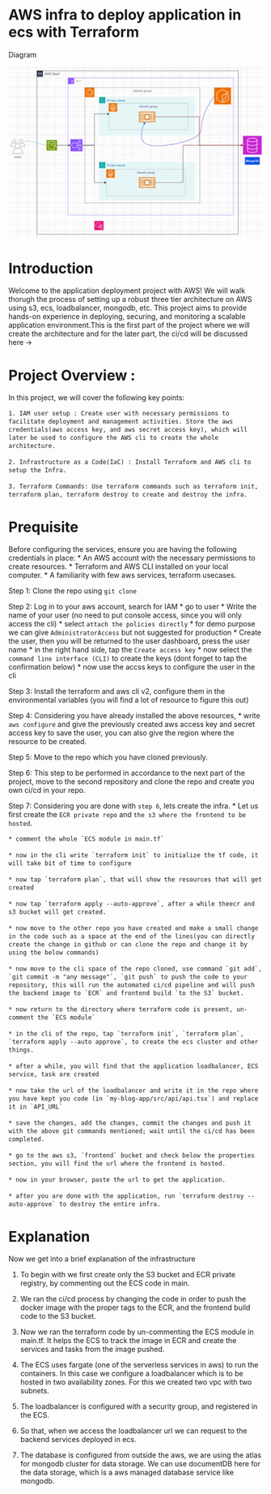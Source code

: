 # AWS infra to deploy application in ecs with Terraform

Diagram

![alt text](<media/Screenshot (299).png>)



# Introduction

Welcome to the application deployment project with AWS! 
We will walk thorugh the process of setting up a robust three tier architecture on AWS using s3, ecs, loadbalancer, mongodb, etc.
This project aims to provide hands-on experience in deploying, securing, and monitoring a scalable application environment.This is the first part of the project where we will create the architecture and for the later part, the ci/cd will be discussed here ->

# Project Overview :

In this project, we will cover the following key points:

    1. IAM user setup : Create user with necessary permissions to facilitate deployment and management activities. Store the aws credentials(aws access key, and aws secret access key), which will later be used to configure the AWS cli to create the whole architecture.

    2. Infrastructure as a Code(IaC) : Install Terraform and AWS cli to setup the Infra.

    3. Terraform Commands: Use terraform commands such as terraform init, terraform plan, terraform destroy to create and destroy the infra.

# Prequisite

Before configuring the services, ensure you are having the following credentials in place:
    * An AWS account with the necessary permissions to create resources.
    * Terraform and AWS CLI installed on your local computer.
    * A familiarity with few aws services, terraform usecases.


Step 1: Clone the repo using 
    `git clone `

Step 2: Log in to your aws account, search for IAM
    * go to user
    * Write the name of your user (no need to put console access, since you will only access the cli)
    * select `attach the policies directly`
    * for demo purpose we can give `AdministratorAccess` but not suggested for production
    * Create the user, then you will be returned to the user dashboard, press the user name
    * in the right hand side, tap the `Create access key`
    * now select the `command line interface (CLI)` to create the keys (dont forget to tap the confirmation below)
    * now use the accss keys to configure the user in the cli

Step 3: Install the terraform and aws cli v2, configure them in the environmental variables (you will find a lot of resource to figure this out)

Step 4: Considering you have already installed the above resources,
    * write `aws configure` and give the previously created aws access key and secret access key to save the user, you can also give the region where the resource to be created.

Step 5: Move to the repo which you have cloned previously.

Step 6: This step to be performed in accordance to the next part of the        project, move to the second repository and clone the repo and  create you own ci/cd in your repo.

Step 7: Considering you are done with `step 6`, lets create the infra.
    * Let us first create the `ECR private repo` and `the s3 where the frontend to be hosted`.

    * comment the whole `ECS module in main.tf`

    * now in the cli write `terraform init` to initialize the tf code, it will take bit of time to configure

    * now tap `terraform plan`, that will show the resources that will get created

    * now tap `terraform apply --auto-approve`, after a while theecr and s3 bucket will get created.

    * now move to the other repo you have created and make a small change in the code such as a space at the end of the lines(you can directly create the change in github or can clone the repo and change it by using the below commands)

    * now move to the cli space of the repo cloned, use command `git add`, `git commit -m "any message"`, `git push` to push the code to your repository, this will run the automated ci/cd pipeline and will push the backend image to `ECR` and frontend build `to the S3` bucket.

    * now return to the directory where terraform code is present, un-comment the `ECS module`

    * in the cli of the repo, tap `terraform init`, `terraform plan`, `terraform apply --auto approve`, to create the ecs cluster and other things.

    * after a while, you will find that the application loadbalancer, ECS service, task are created

    * now take the url of the loadbalancer and write it in the repo where you have kept you code (in `my-blog-app/src/api/api.tsx`) and replace it in `API_URL`

    * save the changes, add the changes, commit the changes and push it with the above git commands mentioned; wait until the ci/cd has been completed.

    * go to the aws s3, `frontend` bucket and check below the properties section, you will find the url where the frontend is hosted.

    * now in your browser, paste the url to get the application.

    * after you are done with the application, run `terraform destroy --auto-approve` to destroy the entire infra. 

# Explanation

Now we get into a brief explanation of the infrastructure

1. To begin with we first create only the S3 bucket and ECR private registry, by commenting out the ECS code in main.

2. We ran the ci/cd process by changing the code in order to push the docker image with the proper tags to the ECR, and the frontend build code to the S3 bucket.

3. Now we ran the terraform code by un-commenting the ECS module in main.tf. It helps the ECS to track the image in ECR and create the services and tasks from the image pushed.

3. The ECS uses fargate (one of the serverless services in aws) to run the containers. In this case we configure a loadbalancer which is to be hosted in two availability zones. For this we created two vpc with two subnets.

4. The loadbalancer is configured with a security group, and registered in the ECS.

5. So that, when we access the loadbalancer url we can request to the backend services deployed in ecs.

6. The database is configured from outside the aws, we are using the atlas for mongodb cluster for data storage. We can use documentDB here for the data storage, which is a aws managed database service like mongodb.







